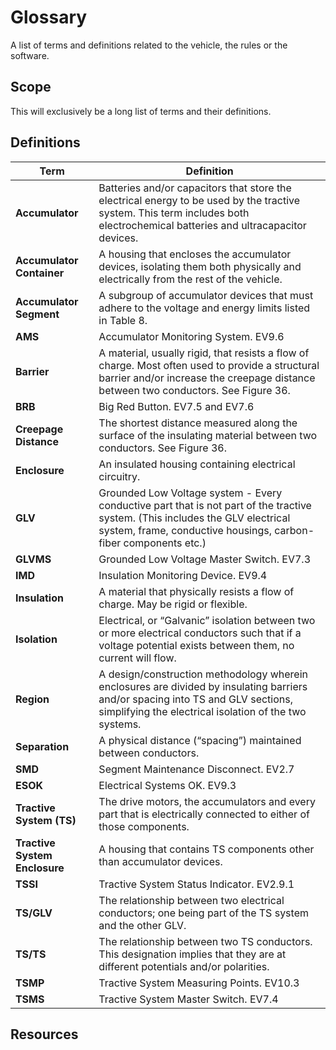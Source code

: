 # Glossary
A list of terms and definitions related to the vehicle, the rules or the software.

## Scope
This will exclusively be a long list of terms and their definitions.

## Definitions
|Term|Definition|
|-|-|
|**Accumulator**|Batteries and/or capacitors that store the electrical energy to be used by the tractive system. This term includes both electrochemical batteries and ultracapacitor devices.|
|**Accumulator Container**|A housing that encloses the accumulator devices, isolating them both physically and electrically from the rest of the vehicle.|
|**Accumulator Segment**|A subgroup of accumulator devices that must adhere to the voltage and energy limits listed in Table 8.|
|**AMS**|Accumulator Monitoring System. EV9.6|
|**Barrier**|A material, usually rigid, that resists a flow of charge. Most often used to provide a structural barrier and/or increase the creepage distance between two conductors. See Figure 36.|
|**BRB**|Big Red Button. EV7.5 and EV7.6|
|**Creepage Distance**|The shortest distance measured along the surface of the insulating material between two conductors. See Figure 36.|
|**Enclosure**|An insulated housing containing electrical circuitry.|
|**GLV**|Grounded Low Voltage system - Every conductive part that is not part of the tractive system. (This includes the GLV electrical system, frame, conductive housings, carbon-fiber components etc.)|
|**GLVMS**|Grounded Low Voltage Master Switch. EV7.3|
|**IMD**|Insulation Monitoring Device. EV9.4|
|**Insulation**|A material that physically resists a flow of charge. May be rigid or flexible.|
|**Isolation**|Electrical, or “Galvanic” isolation between two or more electrical conductors such that if a voltage potential exists between them, no current will flow.|
|**Region**|A design/construction methodology wherein enclosures are divided by insulating barriers and/or spacing into TS and GLV sections, simplifying the electrical isolation of the two systems.|
|**Separation**|A physical distance (“spacing”) maintained between conductors.|
|**SMD**|Segment Maintenance Disconnect. EV2.7|
|**ESOK**|Electrical Systems OK. EV9.3|
|**Tractive System (TS)**|The drive motors, the accumulators and every part that is electrically connected to either of those components.|
|**Tractive System Enclosure**|A housing that contains TS components other than accumulator devices.|
|**TSSI**|Tractive System Status Indicator. EV2.9.1|
|**TS/GLV**|The relationship between two electrical conductors; one being part of the TS system and the other GLV.|
|**TS/TS**|The relationship between two TS conductors. This designation implies that they are at different potentials and/or polarities.|
|**TSMP**|Tractive System Measuring Points. EV10.3|
|**TSMS**|Tractive System Master Switch. EV7.4|

## Resources
<!-- Links to additional or external resources -->